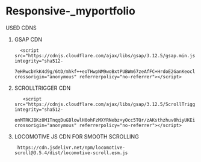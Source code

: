                     
# Responsive-_myportfolio

USED CDNS 

1) GSAP CDN

         <script src="https://cdnjs.cloudflare.com/ajax/libs/gsap/3.12.5/gsap.min.js" integrity="sha512- 
         7eHRwcbYkK4d9g/6tD/mhkf++eoTHwpNM9woBxtPUBWm67zeAfFC+HrdoE2GanKeocly/VxeLvIqwvCdk7qScg==" crossorigin="anonymous" referrerpolicy="no-referrer"></script>

2) SCROLLTRIGGER CDN


          <script src="https://cdnjs.cloudflare.com/ajax/libs/gsap/3.12.5/ScrollTrigger.min.js" integrity="sha512- 
          onMTRKJBKz8M1TnqqDuGBlowlH0ohFzMXYRNebz+yOcc5TQr/zAKsthzhuv0hiyUKEiQEQXEynnXCvNTOk50dg==" crossorigin="anonymous" referrerpolicy="no-referrer"></script>

3) LOCOMOTIVE JS CDN FOR SMOOTH SCROLLING 

        https://cdn.jsdelivr.net/npm/locomotive-scroll@3.5.4/dist/locomotive-scroll.esm.js
